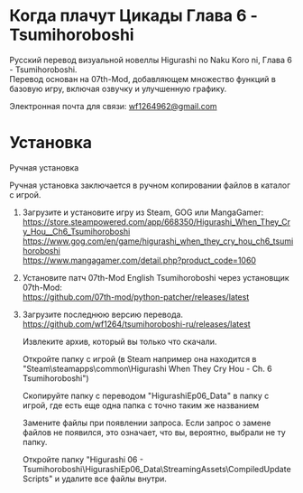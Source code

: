 # Когда плачут Цикады Глава 6 - Tsumihoroboshi

Русский перевод визуальной новеллы Higurashi no Naku Koro ni, Глава 6 - Tsumihoroboshi.  
Перевод основан на 07th-Mod, добавляющем множество функций в базовую игру, включая озвучку и улучшенную графику.

Электронная почта для связи: wf1264962@gmail.com

# Установка

Ручная установка

Ручная установка заключается в ручном копировании файлов в каталог с игрой.

1)  Загрузите и установите игру из Steam, GOG или MangaGamer:  
    https://store.steampowered.com/app/668350/Higurashi_When_They_Cry_Hou__Ch6_Tsumihoroboshi  
    https://www.gog.com/en/game/higurashi_when_they_cry_hou_ch6_tsumihoroboshi  
    https://www.mangagamer.com/detail.php?product_code=1060  
2)
    Установите патч 07th-Mod English Tsumihoroboshi через установщик 07th-Mod:  
    https://github.com/07th-mod/python-patcher/releases/latest  
3)
    Загрузите последнюю версию перевода.  
    https://github.com/wf1264/tsumihoroboshi-ru/releases/latest   
    
    Извлеките архив, который вы только что скачали.

    Откройте папку с игрой (в Steam например она находится в "Steam\steamapps\common\Higurashi When They Cry Hou - Ch. 6 Tsumihoroboshi")

    Скопируйте папку с переводом "HigurashiEp06_Data" в папку с игрой, где есть еще одна папка с точно таким же названием

    Замените файлы при появлении запроса. Если запрос о замене файлов не появился, это означает, что вы, вероятно, выбрали не ту папку.

    Откройте папку "Higurashi 06 - Tsumihoroboshi\HigurashiEp06_Data\StreamingAssets\CompiledUpdateScripts" и удалите все файлы внутри.

